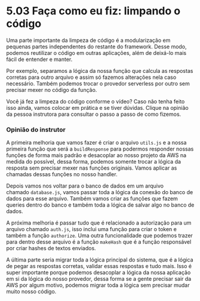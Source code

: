 # 5.03 Faça como eu fiz: limpando o código

Uma parte importante da limpeza de código é a modularização em pequenas partes independentes do restante do framework. Desse modo, podemos reutilizar o código em outras aplicações, além de deixá-lo mais fácil de entender e manter.

Por exemplo, separamos a lógica da nossa função que calcula as respostas corretas para outro arquivo e assim só fazemos alterações nela caso necessário. Também podemos trocar o provedor serverless por outro sem precisar mexer no código da função.

Você já fez a limpeza do código conforme o vídeo? Caso não tenha feito isso ainda, vamos colocar em prática e se tiver dúvidas. Clique na opinião da pessoa instrutora para consultar o passo a passo de como fizemos.

### Opinião do instrutor

A primeira melhoria que vamos fazer é criar o arquivo `utils.js` e a nossa primeira função que será a `buildResponse` para podermos responder nossas funções de forma mais padrão e desacoplar ao nosso projeto da AWS na medida do possível, dessa forma, podemos somente trocar a lógica da resposta sem precisar mexer nas funções originais. Vamos aplicar as chamadas dessas funções no nosso handler.

Depois vamos nos voltar para o banco de dados em um arquivo chamado `database.js`, vamos passar toda a lógica da conexão do banco de dados para esse arquivo. Também vamos criar as funções que fazem queries dentro do banco e também toda a lógica de salvar algo no banco de dados.

A próxima melhoria é passar tudo que é relacionado a autorização para um arquivo chamado `auth.js`, isso inclui uma função para criar o token e também a função `authorize`. Uma outra funcionalidade que podemos trazer para dentro desse arquivo é a função `makeHash` que é a função responsável por criar hashes de textos enviados.

A última parte seria migrar toda a lógica principal do sistema, que é a lógica de pegar as respostas corretas, validar essas respostas e tudo mais. Isso é super importante porque podemos desacoplar a lógica da nossa aplicação em si da lógica do nosso provedor, dessa forma se a gente precisar sair da AWS por algum motivo, podemos migrar toda a lógica sem precisar mudar muito nosso código.